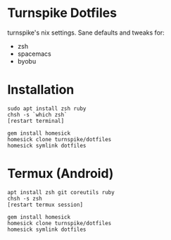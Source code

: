 # Turnspike Dotfiles

turnspike's nix settings. Sane defaults and tweaks for:

  * zsh
  * spacemacs
  * byobu

# Installation

    sudo apt install zsh ruby
    chsh -s `which zsh`
    [restart terminal]
    
    gem install homesick
    homesick clone turnspike/dotfiles
    homesick symlink dotfiles

# Termux (Android)

    apt install zsh git coreutils ruby
    chsh -s zsh
    [restart termux session]

    gem install homesick
    homesick clone turnspike/dotfiles
    homesick symlink dotfiles
    

